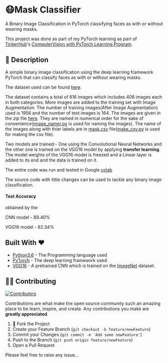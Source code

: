 # 😷Mask Classifier

A Binary Image Classification in PyTorch classifying faces as with or without wearing masks. 

This project was done as part of my PyTorch learning as part of [TinkerHub](https://tinkerhub.org/)'s [ComputerVision with PyTorch Learning Program](https://github.com/tinkerhub-org/ComputerVision-with-PyTorch-Learning-Program).  



## 📘 Description

A simple binary image classification using the deep learning framework PyTorch that can classify faces as with or without wearing masks. 

The dataset used can be found [here](https://github.com/prajnasb/observations/tree/master/experiements/data). 

The dataset contains a total of 816 images which includes 408 images each in both categories. More images are added to the training set with Image Augmentation. The number of training images(After Image Augmentation) used is 1956 and the number of test images is 164. The images are  given in the zip file [here](https://github.com/Harikrishnan6336/Mask_Classifier/blob/master/data/images.zip). They are named in numerical order for the sake of convenience([image_namer.py](https://github.com/Harikrishnan6336/Mask_Classifier/blob/master/data/image_namer.py) is used for naming the images). The name of the images along with thier labels are in [mask.csv](https://github.com/Harikrishnan6336/Mask_Classifier/blob/master/csv/mask.csv) file([make_csv.py](https://github.com/Harikrishnan6336/Mask_Classifier/blob/master/csv/make_csv.py) is used for making the csv file).

Two models are trained:- 
One using the Convolutional Neural Networks and the other one is trained on the VGG16 model by applying **transfer learning**. The model weights of the VGG16 model is freezed and a Linear layer is added to its end and the data is trained on it. 

The entire code was run and tested in Google [colab](https://colab.research.google.com/notebooks/intro.ipynb#recent=true)


The source code with little changes can be used to tackle any binary image classification.



#### Test Accuracy  
 obtained by the
 
 CNN model  - 89.40%
 
 VGG16 model - 82.34%



## Built With ❤️ 

* [Python3.6](https://docs.python.org/3.6/) - The Programming language used
* [PyTorch](https://pytorch.org/) - The deep learning framework used
* [VGG16](https://github.com/pytorch/vision/blob/master/torchvision/models/vgg.py) - A pretrained CNN which is trained on the [ImageNet](http://www.image-net.org/) dataset. 


## 💁🏻 Contributing
[![Contributors][contributors-shield]][contributors-url]

Contributions are what make the open source community such an amazing place to be learn, inspire, and create. Any contributions you make are **greatly appreciated**.

1. 🍴 Fork the Project
2. Create your Feature Branch (`git checkout -b feature/newFeature`)
3. Commit your Changes (`git commit -m 'Add some newFeature'`)
4. Push to the Branch (`git push origin feature/newFeature`)
5. Open a Pull Request

Please feel free to raise any issue...


 


[contributors-shield]: https://img.shields.io/github/contributors/othneildrew/Best-README-Template.svg?style=flat-square
[contributors-url]: https://github.com/Harikrishnan6336/Mask_Classifier/graphs/contributors
